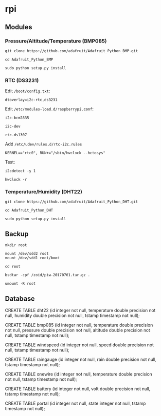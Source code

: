 # rpi

Modules
-------

### Pressure/Altitude/Temperature (BMP085)

    git clone https://github.com/adafruit/Adafruit_Python_BMP.git
    
    cd Adafruit_Python_BMP
    
    sudo python setup.py install

### RTC (DS3231)

Edit `/boot/config.txt`:

    dtoverlay=i2c-rtc,ds3231

Edit `/etc/modules-load.d/raspberrypi.conf`:

    i2c-bcm2835
    
    i2c-dev
    
    rtc-ds1307
    
Add `/etc/udev/rules.d/rtc-i2c.rules`

    KERNEL=="rtc0", RUN+="/sbin/hwclock --hctosys"
    
Test:

    i2cdetect -y 1
    
    hwclock -r

### Temperature/Humidity (DHT22)

    git clone https://github.com/adafruit/Adafruit_Python_DHT.git
    
    cd Adafruit_Python_DHT
    
    sudo python setup.py install

Backup
------

    mkdir root

    mount /dev/sdd2 root
    mount /dev/sdd1 root/boot

    cd root

    bsdtar -cpf /zoid/piw-20170701.tar.gz .

    umount -R root

Database
--------

CREATE TABLE dht22 (id integer not null, temperature double precision not null, humidity double precision not null, tstamp timestamp not null);

CREATE TABLE bmp085 (id integer not null, temperature double precision not null, pressure double precision not null, altitude double precision not null, tstamp timestamp not null);

CREATE TABLE windspeed (id integer not null, speed double precision not null, tstamp timestamp not null);

CREATE TABLE raingauge (id integer not null, rain double precision not null, tstamp timestamp not null);

CREATE TABLE onewire (id integer not null, temperature double precision not null, tstamp timestamp not null);

CREATE TABLE battery (id integer not null, volt double precision not null, tstamp timestamp not null);

CREATE TABLE portal (id integer not null, state integer not null, tstamp timestamp not null);


